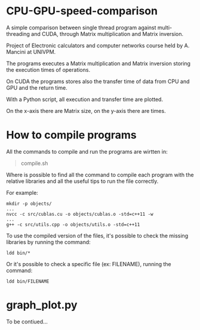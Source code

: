 # CPU-GPU-speed-comparison
A simple comparison between single thread program against multi-threading and CUDA, through Matrix multiplication and Matrix inversion.

Project of Electronic calculators and computer networks course held by A. Mancini at UNIVPM.

The programs executes a Matrix multiplication and Matrix inversion storing the execution times of operations.

On CUDA the programs stores also the transfer time of data from CPU and GPU and the return time.

With a Python script, all execution and transfer time are plotted.

On the x-axis there are Matrix size, on the y-axis there are times.

# How to compile programs

All the commands to compile and run the programs are wirtten in:

>compile.sh

Where is possible to find all the command to compile each program with the relative libraries and all the useful tips to run the file correctly.

For example:

```
mkdir -p objects/
...
nvcc -c src/cublas.cu -o objects/cublas.o -std=c++11 -w
...
g++ -c src/utils.cpp -o objects/utils.o -std=c++11
```
To use the compiled version of the files, it's possible to check the missing libraries by running the command:

`ldd bin/*`

Or it's possible to check a specific file (ex: FILENAME), running the command:

`ldd bin/FILENAME`

# graph_plot.py

To be contiued...


